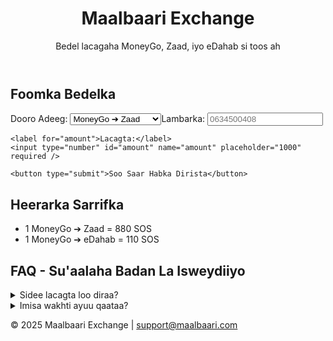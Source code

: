<!DOCTYPE html><html lang="so">
<head>
  <meta charset="UTF-8" />
  <meta name="viewport" content="width=device-width, initial-scale=1.0" />
  <title>Maalbaari Exchange</title>
  <link rel="stylesheet" href="style.css" />
</head>
<body>
  <header>
    <h1>Maalbaari Exchange</h1>
    <p>Bedel lacagaha MoneyGo, Zaad, iyo eDahab si toos ah</p>
  </header>  <main>
    <section class="exchange-box">
      <h2>Foomka Bedelka</h2>
      <form id="exchange-form">
        <label for="service">Dooro Adeeg:</label>
        <select id="service" name="service">
          <option value="moneygo-zaad">MoneyGo ➔ Zaad</option>
          <option value="moneygo-edahab">MoneyGo ➔ eDahab</option>
        </select><label for="number">Lambarka:</label>
    <input type="tel" id="number" name="number" placeholder="0634500408" required />

    <label for="amount">Lacagta:</label>
    <input type="number" id="amount" name="amount" placeholder="1000" required />

    <button type="submit">Soo Saar Habka Dirista</button>
  </form>

  <div id="confirmation" style="display:none;"></div>
</section>

<section class="rates-box">
  <h2>Heerarka Sarrifka</h2>
  <ul id="rates-list">
    <li>1 MoneyGo ➔ Zaad = 880 SOS</li>
    <li>1 MoneyGo ➔ eDahab = 110 SOS</li>
  </ul>
</section>

<section class="faq">
  <h2>FAQ - Su'aalaha Badan La Isweydiiyo</h2>
  <details>
    <summary>Sidee lacagta loo diraa?</summary>
    <p>Waxaad geli lambarka, xulashada adeegga, iyo lacagta. Foomka ayaa ku siin doona code si aad u dirto.</p>
  </details>
  <details>
    <summary>Imisa wakhti ayuu qaataa?</summary>
    <p>Lacagta si toos ah ayaa u dhacda, haddii network-ka uusan jirin cilad.</p>
  </details>
</section>

  </main>  <footer>
    <p>&copy; 2025 Maalbaari Exchange | <a href="mailto:support@maalbaari.com">support@maalbaari.com</a></p>
  </footer>  <script>
    const form = document.getElementById("exchange-form");
    const confirmation = document.getElementById("confirmation");

    form.addEventListener("submit", function (e) {
      e.preventDefault();
      const number = document.getElementById("number").value;
      const amount = document.getElementById("amount").value;
      const service = document.getElementById("service").value;

      let code = "";
      if (service === "moneygo-zaad") {
        code = `*110*634500408*${amount}#`;
      } else if (service === "moneygo-edahab") {
        code = `*110*654500408*${amount}#`;
      }

      confirmation.style.display = "block";
      confirmation.innerHTML = `<p>Fadlan wac codekan: <strong>${code}</strong></p>`;
    });
  </script></body>
</html>
